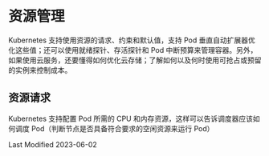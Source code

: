 # 资源管理

Kubernetes 支持使用资源的请求、约束和默认值，支持 Pod 垂直自动扩展器优化这些值；还可以使用就绪探针、存活探针和 Pod 中断预算来管理容器。另外，如果使用云服务，还要懂得如何优化云存储；了解如何以及何时使用可抢占或预留的实例来控制成本。

## 资源请求

Kubernetes 支持配置 Pod 所需的 CPU 和内存资源，这样可以告诉调度器应该如何调度 Pod（判断节点是否具备符合要求的空闲资源来运行 Pod）

Last Modified 2023-06-02
